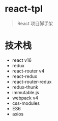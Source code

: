 # react-tpl
> React 项目脚手架

# 技术栈
- react v16
- redux
- react-router v4
- react-redux
- react-router-redux
- redux-thunk
- immutable.js
- webpack v4
- css-modules
- ES6
- axios
